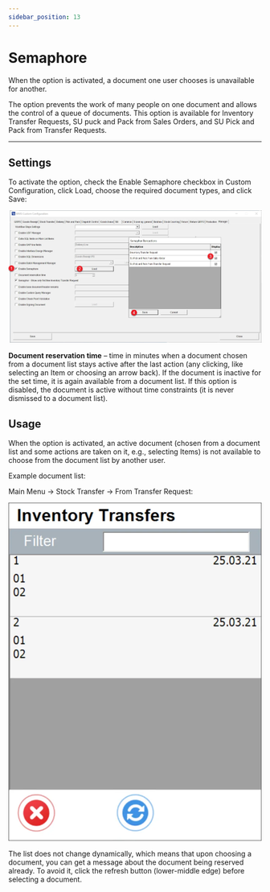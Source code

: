 ```yaml
---
sidebar_position: 13
---
```


# Semaphore

When the option is activated, a document one user chooses is unavailable for another.

The option prevents the work of many people on one document and allows the control of a queue of documents. This option is available for Inventory Transfer Requests, SU puck and Pack from Sales Orders, and SU Pick and Pack from Transfer Requests.

---

## Settings

To activate the option, check the Enable Semaphore checkbox in Custom Configuration, click Load, choose the required document types, and click Save:

![Semaphore](./media/semaphore.webp)

**Document reservation time** – time in minutes when a document chosen from a document list stays active after the last action (any clicking, like selecting an Item or choosing an arrow back). If the document is inactive for the set time, it is again available from a document list. If this option is disabled, the document is active without time constraints (it is never dismissed to a document list).

## Usage

When the option is activated, an active document (chosen from a document list and some actions are taken on it, e.g., selecting Items) is not available to choose from the document list by another user.

Example document list:

Main Menu → Stock Transfer → From Transfer Request:

![Semaphore](./media/inventory-transfers-main-menu.webp)

The list does not change dynamically, which means that upon choosing a document, you can get a message about the document being reserved already. To avoid it, click the refresh button (lower-middle edge) before selecting a document.
